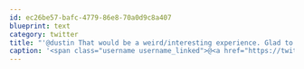 ```yaml
---
id: ec26be57-bafc-4779-86e8-70a0d9c8a407
blueprint: text
category: twitter
title: "'@dustin That would be a weird/interesting experience. Glad to hear it was a minor one."
caption: '<span class="username username_linked">@<a href="https://twitter.com/dustin" title="dustin senos">dustin</a></span> That would be a weird/interesting experience. Glad to hear it was a minor one.'
---
```

